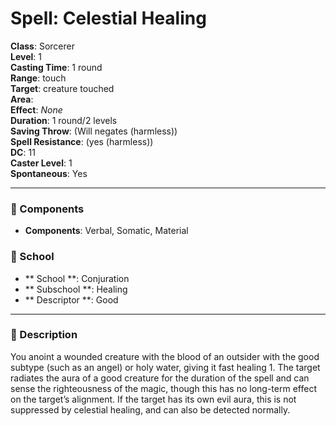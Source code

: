 
# Spell: Celestial Healing
**Class**: Sorcerer  
**Level**: 1  
**Casting Time**: 1 round  
**Range**: touch  
**Target**: creature touched  
**Area**:   
**Effect**: _None_  
**Duration**: 1 round/2 levels  
**Saving Throw**:  (Will negates (harmless))  
**Spell Resistance**:  (yes (harmless))  
**DC**: 11  
**Caster Level**: 1  
**Spontaneous**: Yes

---

### 🔮 Components
- **Components**: Verbal, Somatic, Material

### 🏫 School
- ** School **: Conjuration
- ** Subschool **: Healing
- ** Descriptor **: Good
---

### 📜 Description
You anoint a wounded creature with the blood of an outsider with the good subtype (such as an angel) or holy water, giving it fast healing 1. The target radiates the aura of a good creature for the duration of the spell and can sense the righteousness of the magic, though this has no long-term effect on the target’s alignment. If the target has its own evil aura, this is not suppressed by celestial healing, and can also be detected normally.
